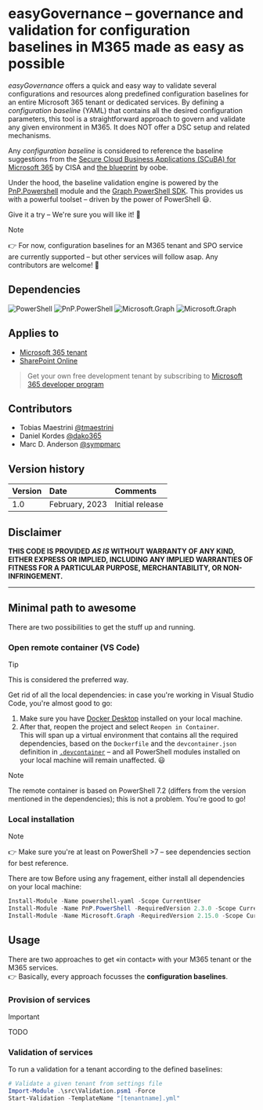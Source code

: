 # easyGovernance – governance and validation for configuration baselines in M365 made as easy as possible
*easyGovernance* offers a quick and easy way to validate several configurations and resources along predefined configuration baselines for an entire Microsoft 365 tenant or dedicated services. 
By defining a *configuration baseline* (YAML) that contains all the desired configuration parameters, this tool is a straightforward approach to govern and validate any given environment in M365. It does NOT offer a DSC setup and related mechanisms. 

Any *configuration baseline* is considered to reference the baseline suggestions from the [Secure Cloud Business Applications (SCuBA) for Microsoft 365](https://www.cisa.gov/resources-tools/services/secure-cloud-business-applications-scuba-project) by CISA and [the blueprint](https://blueprint.oobe.com.au/) by oobe.

Under the hood, the baseline validation engine is powered by the [PnP.Powershell](https://pnp.github.io/powershell/) module and the [Graph PowerShell SDK](https://learn.microsoft.com/en-us/powershell/microsoftgraph/overview). This provides us with a powerful toolset – driven by the power of PowerShell 😃.

Give it a try – We're sure you will like it! 💪

> [!NOTE]
> 👉 For now, configuration baselines for an M365 tenant and SPO service are currently supported  – but other services will follow asap. Any contributors are welcome! 🙌


## Dependencies
![PowerShell](https://img.shields.io/badge/Powershell-7.4.1-blue.svg) 
![PnP.PowerShell](https://img.shields.io/badge/PnP.Powershell-2.3.0-blue.svg) 
![Microsoft.Graph](https://img.shields.io/badge/Microsoft.Graph-2.15.0-blue.svg) 
![Microsoft.Graph](https://img.shields.io/badge/powershell--yaml-0.4.7-blue.svg) 

## Applies to
- [Microsoft 365 tenant](https://docs.microsoft.com/en-us/sharepoint/dev/spfx/set-up-your-developer-tenant)
- [SharePoint Online](https://learn.microsoft.com/en-us/office365/servicedescriptions/sharepoint-online-service-description/sharepoint-online-service-description)

> Get your own free development tenant by subscribing to [Microsoft 365 developer program](http://aka.ms/o365devprogram)


## Contributors

* Tobias Maestrini [@tmaestrini](https://github.com/tmaestrini)
* Daniel Kordes [@dako365](https://github.com/dako365)
* Marc D. Anderson [@sympmarc](https://github.com/sympmarc)


## Version history

| Version | Date           | Comments        |
| ------- | :------------- | :-------------- |
| 1.0     | February, 2023 | Initial release |


## Disclaimer

**THIS CODE IS PROVIDED _AS IS_ WITHOUT WARRANTY OF ANY KIND, EITHER EXPRESS OR IMPLIED, INCLUDING ANY IMPLIED WARRANTIES OF FITNESS FOR A PARTICULAR PURPOSE, MERCHANTABILITY, OR NON-INFRINGEMENT.**

---

## Minimal path to awesome

There are two possibilities to get the stuff up and running.

### Open remote container (VS Code)

> [!TIP]
> This is considered the preferred way.

Get rid of all the local dependencies: in case you're working in Visual Studio Code, you're almost good to go:
1. Make sure you have [Docker Desktop](https://www.docker.com/products/docker-desktop/) installed on your local machine. 
2. After that, reopen the project and select `Reopen in Container`. <br>This will span up a virtual environment that contains all the required dependencies, based on the `Dockerfile` and the `devcontainer.json` definition in [`.devcontainer`](.devcontainer) – and all PowerShell modules installed on your local machine will remain unaffected. 😃

> [!NOTE]
> The remote container is based on PowerShell 7.2 (differs from the version mentioned in the dependencies); this is not a problem.
You're good to go!

### Local installation

> [!NOTE]
> 👉 Make sure you're at least on PowerShell >7 – see dependencies section for best reference.

There are tow
Before using any fragement, either install all dependencies on your local machine:

```powershell
Install-Module -Name powershell-yaml -Scope CurrentUser
Install-Module -Name PnP.PowerShell -RequiredVersion 2.3.0 -Scope CurrentUser
Install-Module -Name Microsoft.Graph -RequiredVersion 2.15.0 -Scope CurrentUser
```


## Usage

There are two approaches to get «in contact» with your M365 tenant or the M365 services.<br>
👉 Basically, every approach focusses the **configuration baselines**.

### Provision of services
> [!IMPORTANT]
> TODO

### Validation of services 
To run a validation for a tenant according to the defined baselines:

```powershell
# Validate a given tenant from settings file
Import-Module .\src\Validation.psm1 -Force
Start-Validation -TemplateName "[tenantname].yml"
```